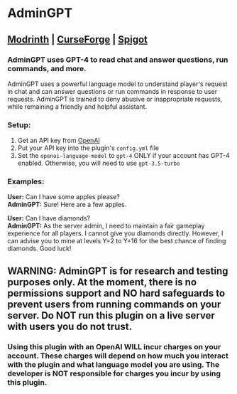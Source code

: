 # AdminGPT

## [Modrinth](https://modrinth.com/mod/admingpt) | [CurseForge](https://www.curseforge.com/minecraft/bukkit-plugins/admingpt) | [Spigot](https://www.spigotmc.org/resources/admingpt.109226/)

### AdminGPT uses GPT-4 to read chat and answer questions, run commands, and more.

AdminGPT uses a powerful language model to understand player's request in chat and can answer questions or run commands in response to user requests. AdminGPT is trained to deny abusive or inappropriate requests, while remaining a friendly and helpful assistant.

### Setup:

1. Get an API key from [OpenAI](https://platform.openai.com/account/api-keys)
2. Put your API key into the plugin's `config.yml` file
3. Set the `openai-language-model` to `gpt-4` ONLY if your account has GPT-4 enabled. Otherwise, you will need to use `gpt-3.5-turbo`

### Examples:

**User:** Can I have some apples please?\
**AdminGPT:** Sure! Here are a few apples.

**User:** Can I have diamonds?\
**AdminGPT:** As the server admin, I need to maintain a fair gameplay experience for all players. I cannot give you diamonds directly. However, I can advise you to mine at levels Y=2 to Y=16 for the best chance of finding diamonds. Good luck!

## WARNING: AdminGPT is for research and testing purposes only. At the moment, there is no permissions support and NO hard safeguards to prevent users from running commands on your server. Do NOT run this plugin on a live server with users you do not trust.

### Using this plugin with an OpenAI WILL incur charges on your account. These charges will depend on how much you interact with the plugin and what language model you are using. The developer is NOT responsible for charges you incur by using this plugin.